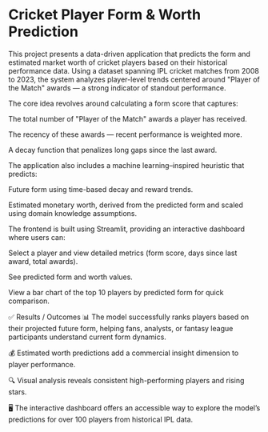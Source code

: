 # Cricket Player Form & Worth Prediction
This project presents a data-driven application that predicts the form and estimated market worth of cricket players based on their historical performance data. Using a dataset spanning IPL cricket matches from 2008 to 2023, the system analyzes player-level trends centered around "Player of the Match" awards — a strong indicator of standout performance.

The core idea revolves around calculating a form score that captures:

The total number of "Player of the Match" awards a player has received.

The recency of these awards — recent performance is weighted more.

A decay function that penalizes long gaps since the last award.

The application also includes a machine learning–inspired heuristic that predicts:

Future form using time-based decay and reward trends.

Estimated monetary worth, derived from the predicted form and scaled using domain knowledge assumptions.

The frontend is built using Streamlit, providing an interactive dashboard where users can:

Select a player and view detailed metrics (form score, days since last award, total awards).

See predicted form and worth values.

View a bar chart of the top 10 players by predicted form for quick comparison.

✅ Results / Outcomes
📊 The model successfully ranks players based on their projected future form, helping fans, analysts, or fantasy league participants understand current form dynamics.

💰 Estimated worth predictions add a commercial insight dimension to player performance.

🔍 Visual analysis reveals consistent high-performing players and rising stars.

🖥️ The interactive dashboard offers an accessible way to explore the model’s predictions for over 100 players from historical IPL data.

